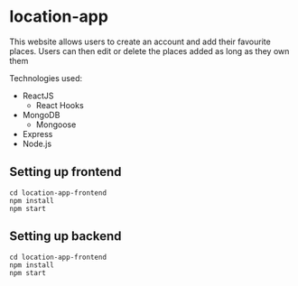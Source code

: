 # location-app

This website allows users to create an account and add their favourite places. Users can then edit or delete the places added as long as they own them

Technologies used:

- ReactJS 
  - React Hooks
- MongoDB 
  - Mongoose 
- Express
- Node.js
## Setting up frontend

```
cd location-app-frontend
npm install
npm start
```

## Setting up backend
```
cd location-app-frontend
npm install
npm start
```


